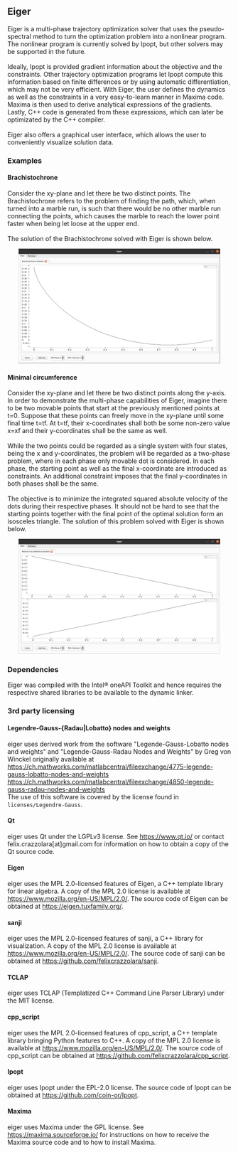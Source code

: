 ## Eiger
Eiger is a multi-phase trajectory optimization solver that uses the pseudo-spectral method to turn the optimization problem into a nonlinear program. The nonlinear program is currently solved by Ipopt, but other solvers may be supported in the future.<br><br>
Ideally, Ipopt is provided gradient information about the objective and the constraints. Other trajectory optimization programs let Ipopt compute this information based on finite differences or by using automatic differentiation, which may not be very efficient. With Eiger, the user defines the dynamics as well as the constraints in a very easy-to-learn manner in Maxima code. Maxima is then used to derive analytical expressions of the gradients. Lastly, C++ code is generated from these expressions, which can later be optimizated by the C++ compiler.<br><br>
Eiger also offers a graphical user interface, which allows the user to conveniently visualize solution data.

### Examples
#### Brachistochrone
Consider the xy-plane and let there be two distinct points. The Brachistochrone refers to the problem of finding the path, which, when turned into a marble run, is such that there would be no other marble run connecting the points, which causes the marble to reach the lower point faster when being let loose at the upper end.<br><br>
The solution of the Brachistochrone solved with Eiger is shown below.
<p align="center">
  <img src="img/Brachistochrone.jpg" style="width:90%;height:auto"/>
</p>

#### Minimal circumference
Consider the xy-plane and let there be two distinct points along the y-axis. In order to demonstrate the multi-phase capabilities of Eiger, imagine there to be two movable points that start at the previously mentioned points at t=0. Suppose that these points can freely move in the xy-plane until some final time t=tf. At t=tf, their x-coordinates shall both be some non-zero value x=xf and their y-coordinates shall be the same as well.<br><br>
While the two points could be regarded as a single system with four states, being the x and y-coordinates, the problem will be regarded as a two-phase problem, where in each phase only movable dot is considered. In each phase, the starting point as well as the final x-coordinate are introduced as constraints. An additional constraint imposes that the final y-coordinates in both phases shall be the same.<br><br>
The objective is to minimize the integrated squared absolute velocity of the dots during their respective phases. It should not be hard to see that the starting points together with the final point of the optimal solution form an isosceles triangle. The solution of this problem solved with Eiger is shown below.
<p align="center">
  <img src="img/MinimalCircumference.jpg" style="width:90%;height:auto"/>
</p>

### Dependencies
Eiger was compiled with the Intel® oneAPI Toolkit and hence requires the respective shared libraries to be available to the dynamic linker.

### 3rd party licensing
#### Legendre-Gauss-{Radau|Lobatto} nodes and weights
eiger uses derived work from the software "Legende-Gauss-Lobatto nodes and weights" and "Legende-Gauss-Radau Nodes and Weights" by Greg von Winckel originally available at<br>
https://ch.mathworks.com/matlabcentral/fileexchange/4775-legende-gauss-lobatto-nodes-and-weights<br>
https://ch.mathworks.com/matlabcentral/fileexchange/4850-legende-gauss-radau-nodes-and-weights<br>
The use of this software is covered by the license found in `licenses/Legendre-Gauss`.

#### Qt
eiger uses Qt under the LGPLv3 license. See https://www.qt.io/ or contact felix.crazzolara[at]gmail.com for information on how to obtain a copy of the Qt source code.

#### Eigen
eiger uses the MPL 2.0-licensed features of Eigen, a C++ template library for linear algebra.
A copy of the MPL 2.0 license is available at https://www.mozilla.org/en-US/MPL/2.0/.
The source code of Eigen can be obtained at https://eigen.tuxfamily.org/.

#### sanji
eiger uses the MPL 2.0-licensed features of sanji, a C++ library for visualization.
A copy of the MPL 2.0 license is available at https://www.mozilla.org/en-US/MPL/2.0/.
The source code of sanji can be obtained at https://github.com/felixcrazzolara/sanji.

#### TCLAP
eiger uses TCLAP (Templatized C++ Command Line Parser Library) under the MIT license.

#### cpp_script
eiger uses the MPL 2.0-licensed features of cpp_script, a C++ template library bringing Python features to C++.
A copy of the MPL 2.0 license is available at https://www.mozilla.org/en-US/MPL/2.0/.
The source code of cpp_script can be obtained at https://github.com/felixcrazzolara/cpp_script.

#### Ipopt
eiger uses Ipopt under the EPL-2.0 license. The source code of Ipopt can be obtained at https://github.com/coin-or/Ipopt.

#### Maxima
eiger uses Maxima under the GPL license. See https://maxima.sourceforge.io/ for instructions on how to receive the Maxima source code and to how to install Maxima.
